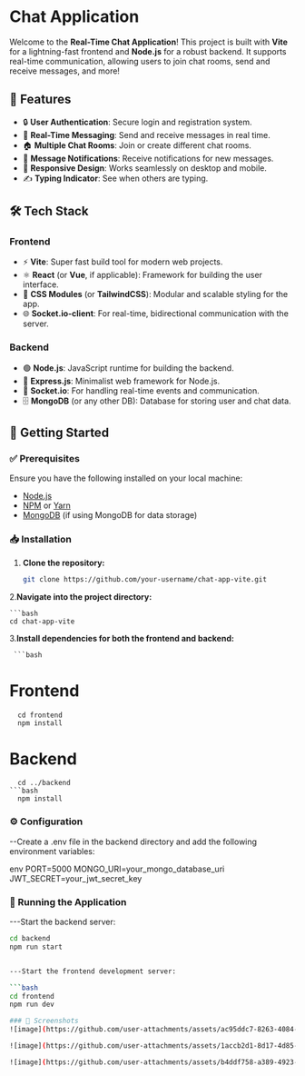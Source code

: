 # Chat Application

Welcome to the **Real-Time Chat Application**! This project is built with **Vite** for a lightning-fast frontend and **Node.js** for a robust backend. It supports real-time communication, allowing users to join chat rooms, send and receive messages, and more!

## 🚀 Features

- 🔒 **User Authentication**: Secure login and registration system.
- 💬 **Real-Time Messaging**: Send and receive messages in real time.
- 🏠 **Multiple Chat Rooms**: Join or create different chat rooms.
- 🔔 **Message Notifications**: Receive notifications for new messages.
- 📱 **Responsive Design**: Works seamlessly on desktop and mobile.
- ✍️ **Typing Indicator**: See when others are typing.

## 🛠 Tech Stack

### Frontend

- ⚡ **Vite**: Super fast build tool for modern web projects.
- ⚛️ **React** (or **Vue**, if applicable): Framework for building the user interface.
- 🎨 **CSS Modules** (or **TailwindCSS**): Modular and scalable styling for the app.
- 🌐 **Socket.io-client**: For real-time, bidirectional communication with the server.

### Backend

- 🟢 **Node.js**: JavaScript runtime for building the backend.
- 🚂 **Express.js**: Minimalist web framework for Node.js.
- 🔗 **Socket.io**: For handling real-time events and communication.
- 🗄 **MongoDB** (or any other DB): Database for storing user and chat data.

## 🚦 Getting Started

### ✅ Prerequisites

Ensure you have the following installed on your local machine:

- [Node.js](https://nodejs.org/)
- [NPM](https://www.npmjs.com/) or [Yarn](https://yarnpkg.com/)
- [MongoDB](https://www.mongodb.com/) (if using MongoDB for data storage)

### 📥 Installation

1. **Clone the repository:**

   ```bash
   git clone https://github.com/your-username/chat-app-vite.git
   
2.**Navigate into the project directory:**

    ```bash
    cd chat-app-vite


3.**Install dependencies for both the frontend and backend:**

     ```bash
 # Frontend
      cd frontend
      npm install
# Backend
      cd ../backend
    ```bash
      npm install

### ⚙️ Configuration

--Create a .env file in the backend directory and add the following environment variables:

env
PORT=5000
MONGO_URI=your_mongo_database_uri
JWT_SECRET=your_jwt_secret_key

### 🚀 Running the Application
---Start the backend server:

```bash
cd backend
npm run start


---Start the frontend development server:

```bash
cd frontend
npm run dev

### 📸 Screenshots
![image](https://github.com/user-attachments/assets/ac95ddc7-8263-4084-94d9-a8742177360e)

![image](https://github.com/user-attachments/assets/1accb2d1-8d17-4d85-9122-7e5a28d73fe9)

![image](https://github.com/user-attachments/assets/b4ddf758-a389-4923-bc7f-0766f88f8e8f)




